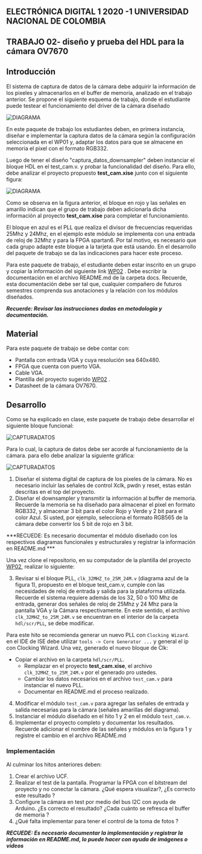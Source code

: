 ## ELECTRÓNICA DIGITAL 1 2020 -1 UNIVERSIDAD NACIONAL DE COLOMBIA 
## TRABAJO 02- diseño y prueba del HDL para la cámara OV7670


## Introducción 
El sistema de captura de datos de la cámara debe adquirir la información de los pixeles y almacenarlos en el buffer de memoria, analizado en el trabajo anterior.
Se propone el siguiente esquema de trabajo, donde el estudiante puede testear el funcionamiento del driver de la cámara diseñado

![DIAGRAMA](./figs/test_cam.png)


En este paquete de trabajo los estudiantes deben, en primera instancia, diseñar e implementar la captura datos de la cámara según la configuración seleccionada en el WP01 y, adaptar los datos para que se almacene en memoria el pixel con el formato RGB332.

Luego de tener el diseño "captura_datos_downsampler" deben instanciar el bloque HDL en el test_cam.v. y probar la funcionalidad del diseño. Para ello, debe analizar el proyecto propuesto **test_cam.xise** junto con el siguiente figura:


![DIAGRAMA](./figs/test_cam2.png)

Como se observa en la figura anterior, el bloque en rojo y las señales en amarillo indican que el grupo de trabajo deben adicionarla dicha información al proyecto **test_cam.xise** para completar el funcionamiento.

El bloque en azul es el PLL que realiza el divisor de frecuencias requeridas 25Mhz y 24Mhz, en el ejemplo este módulo se implementa con una entrada de reloj de 32Mhz y para la FPGA spartan6. Por tal motivo, es necesario que cada grupo adapte este bloque a la tarjeta que está usando. En el desarrollo del paquete de trabajo se da las indicaciones para hacer este proceso. 

Para este paquete de trabajo, el estudiante deben estar inscrito en un grupo y copiar la información del siguiente link [WP02](https://classroom.github.com/g/fTcztVJQ) .
Debe escribir la documentación en el archivo README.md de la carpeta docs. Recuerde, esta documentación debe ser tal que, cualquier compañero de futuros semestres comprenda sus anotaciones y la relación con los módulos diseñados.

***Recuerde: Revisar las instrucciones dadas en metodología y documentación.***


## Material 

Para este paquete de trabajo se debe contar con:

* Pantalla con entrada VGA y cuya resolución sea 640x480.
* FPGA que cuenta con puerto VGA.
* Cable VGA.
* Plantilla del proyecto sugerido [WP02](https://classroom.github.com/g/fTcztVJQ) .
* Datasheet de la cámara OV7670.


## Desarrollo

Como se ha explicado en clase, este paquete de trabajo debe desarrollar el siguiente bloque funcional:

![CAPTURADATOS](./figs/cajacapturadatos.png)

Para lo cual, la captura de datos debe ser acorde al funcionamiento de la cámara. para ello debe analizar la siguiente gráfica:

![CAPTURADATOS](./figs/cajacapturadatos2.PNG)


1. Diseñar el sistema digital de captura de los pixeles de la cámara. No es necesario incluir las señales de control  Xclk, pwdn y reset, estas están descritas en el top del proyecto.
2. Diseñar el downsampler y transmitir la información al buffer de memoria. Recuerde la memoria se ha diseñado para almacenar el pixel en formato RGB332, y almacenar 3 bit para el color Rojo y Verde y 2 bit para el color Azul. Si usted, por ejemplo, selecciona el formato RGB565 de la cámara debe convertir los 5 bit de rojo en 3 bit.

***RECUEDE: Es necesario documentar el módulo diseñado con los respectivos diagramas funcionales y estructurales y registrar la información en README.md ***

Una vez clone el repositorio, en su computador de la plantilla del proyecto [WP02](https://classroom.github.com/g/fTcztVJQ), realizar lo siguiente:

3. Revisar si el bloque PLL, `clk_32MHZ_to_25M_24M.v` (diagrama azul de la figura 1), propuesto en el bloque test_cam.v, cumple con las necesidades de reloj de entrada y salida para la plataforma utilizada. Recuerde el sistema requiere además de los 32, 50 o 100 Mhz de entrada, generar dos señales de reloj de 25Mhz y 24 Mhz para la pantalla VGA y la Cámara respectivamente. En este sentido, el archivo `clk_32MHZ_to_25M_24M.v` se encuentran en el interior de la carpeta `hdl/scr/PLL`, se debe modificar. 

Para este hito se recomienda generar un nuevo PLL con `Clocking Wizard`. en el IDE de ISE debe utilizar `tools -> Core Generator ...` y general el ip con Clocking Wizard. Una vez, generado el nuevo bloque de Clk:
* Copiar el archivo en la carpeta `hdl/scr/PLL`.
 	* Remplazar en el proyecto **test_cam.xise**, el archivo `clk_32MHZ_to_25M_24M.v` por el generado pro ustedes.
 	* Cambiar los datos necesarios en el archivo `test_cam.v` para instanciar el nuevo PLL.
 	* Documentar en README.md el proceso realizado.

4. Modificar el módulo `test_cam.v` para agregar las señales de entrada y salida necesarias para la cámara (señales amarillas del diagrama). 
5. Instanciar el módulo diseñado en el hito 1 y 2 en el módulo `test_cam.v`.
6. Implementar el proyecto completo y documentar los resultados. Recuerde adicionar el nombre de las señales y módulos en la figura 1 y registre el cambio en el archivo README.md



### Implementación 

Al culminar los hitos anteriores deben:

1. Crear el archivo UCF.
2. Realizar el test de la pantalla. Programar la FPGA con el bitstream del proyecto y no conectar la cámara. ¿Qué espera visualizar?, ¿Es correcto este resultado ?
3. Configure la cámara en test por medio del bus I2C con ayuda de Arduino. ¿Es correcto el resultado? ¿Cada cuánto se refresca el buffer de memoria ?
4. ¿Qué falta implementar para tener el control de la toma de fotos ?

***RECUEDE: Es necesario documentar la implementación y registrar la información en README.md, lo puede hacer con ayuda de imágenes o videos***



